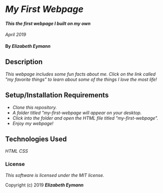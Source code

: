 # _My First Webpage_

#### _This the first webpage I built on my own_
_April 2019_

#### By _**Elizabeth Eymann**_

## Description

_This webpage includes some fun facts about me. Click on the link called "my favorite things" to learn about some of the things I love the most life!_

## Setup/Installation Requirements

* _Clone this repository._
* _A folder titled "my-first-webpage will appear on your desktop._
* _Click into the folder and open the HTML file titled "my-first-webpage"._
* _Enjoy my webpage!_


## Technologies Used

_HTML_
_CSS_

### License

*This software is licensed under the MIT license.*

Copyright (c) 2019 **_Elizabeth Eymann_**